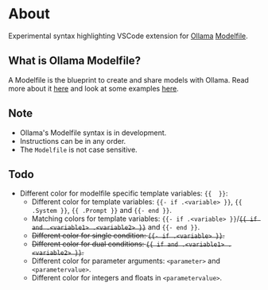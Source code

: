 # About

Experimental syntax highlighting VSCode extension for [Ollama](https://github.com/jmorganca/ollama) [Modelfile](https://github.com/jmorganca/ollama/blob/main/docs/modelfile.md).

## What is Ollama Modelfile?

A Modelfile is the blueprint to create and share models with Ollama. Read more about it [here](https://github.com/jmorganca/ollama/blob/main/docs/modelfile.md) and look at some examples [here](https://github.com/jmorganca/ollama/tree/main/examples).

## Note

- Ollama's Modelfile syntax is in development.
- Instructions can be in any order.
- The `Modelfile` is not case sensitive.

## Todo

- Different color for modelfile specific template variables: `{{  }}`:
  - Different color for template variables: `{{- if .<variable> }}`, `{{ .System }}`, `{{ .Prompt }}` and `{{- end }}`.
  - Matching colors for template variables: `{{- if .<variable> }}`/~~`{{ if and .<variable1> .<variable2> }}`~~ and `{{- end }}`.
  -  ~~Different color for single condition: `{{- if .<variable> }}`.~~
  - ~~Different color for dual conditions: `{{ if and .<variable1> .<variable2> }}`.~~
  - Different color for parameter arguments: `<parameter>` and `<parametervalue>`.
  - Different color for integers and floats in `<parametervalue>`.

